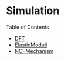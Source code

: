 # Simulation

Table of Contents
- [DFT](./DFT/README.md)
- [ElasticModuli](./ElasticModuli/README.md)
- [NCFMechanism](./NCFMechanism/README.md)
